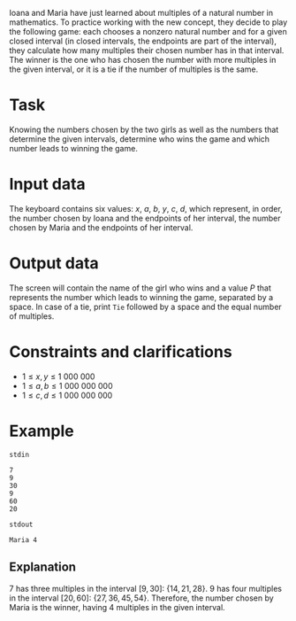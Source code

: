 Ioana and Maria have just learned about multiples of a natural number in mathematics. To practice working with the new concept, they decide to play the following game: each chooses a nonzero natural number and for a given closed interval (in closed intervals, the endpoints are part of the interval), they calculate how many multiples their chosen number has in that interval. The winner is the one who has chosen the number with more multiples in the given interval, or it is a tie if the number of multiples is the same.

# Task

Knowing the numbers chosen by the two girls as well as the numbers that determine the given intervals, determine who wins the game and which number leads to winning the game.

# Input data

The keyboard contains six values: $x$, $a$, $b$, $y$, $c$, $d$, which represent, in order, the number chosen by Ioana and the endpoints of her interval, the number chosen by Maria and the endpoints of her interval.

# Output data

The screen will contain the name of the girl who wins and a value $P$ that represents the number which leads to winning the game, separated by a space. In case of a tie, print `Tie` followed by a space and the equal number of multiples.

# Constraints and clarifications

* $1 \leq x, y \leq 1\ 000\ 000$
* $1 \leq a, b \leq 1\ 000\ 000\ 000$
* $1 \leq c, d \leq 1\ 000\ 000\ 000$

# Example

`stdin`
```
7
9
30
9
60
20
```

`stdout`
```
Maria 4
```

## Explanation

$7$ has three multiples in the interval $[9, 30]$: $\{14, 21, 28\}$. $9$ has four multiples in the interval $[20, 60]$: $\{27, 36, 45, 54\}$. Therefore, the number chosen by Maria is the winner, having $4$ multiples in the given interval.